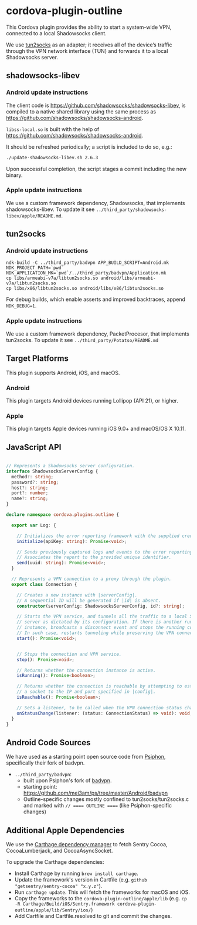 # cordova-plugin-outline

This Cordova plugin provides the ability to start a system-wide VPN, connected to a local Shadowsocks client.

We use [tun2socks](https://github.com/ambrop72/badvpn-googlecode-export/blob/master/tun2socks/badvpn-tun2socks.8) as an adapter; it receives all of the device’s traffic through the VPN network interface (TUN) and forwards it to a local Shadowsocks server.

## shadowsocks-libev

### Android update instructions

The client code is https://github.com/shadowsocks/shadowsocks-libev, is compiled to a native shared library using the same process as https://github.com/shadowsocks/shadowsocks-android.

`libss-local.so` is built with the help of https://github.com/shadowsocks/shadowsocks-android.

It should be refreshed periodically; a script is included to do so, e.g.:
```bash
./update-shadowsocks-libev.sh 2.6.3
```

Upon successful completion, the script stages a commit including the new binary.

### Apple update instructions

We use a custom framework dependency, Shadowsocks, that implements shadowsocks-libev. To update it see `../third_party/shadowsocks-libev/apple/README.md`.

## tun2socks

### Android update instructions

```
ndk-build -C ../third_party/badvpn APP_BUILD_SCRIPT=Android.mk NDK_PROJECT_PATH=`pwd` NDK_APPLICATION_MK=`pwd`/../third_party/badvpn/Application.mk
cp libs/armeabi-v7a/libtun2socks.so android/libs/armeabi-v7a/libtun2socks.so
cp libs/x86/libtun2socks.so android/libs/x86/libtun2socks.so
```

For debug builds, which enable asserts and improved backtraces, append `NDK_DEBUG=1`.

### Apple update instructions

We use a custom framework dependency, PacketProcesor, that implements tun2socks. To update it see `../third_party/Potatso/README.md`

## Target Platforms

This plugin supports Android, iOS, and macOS.

### Android
This plugin targets Android devices running Lollipop (API 21), or higher.

### Apple
This plugin targets Apple devices running iOS 9.0+ and macOS/OS X 10.11.

## JavaScript API

```ts

// Represents a Shadowsocks server configuration.
interface ShadowsocksServerConfig {
  method?: string;
  password?: string;
  host?: string;
  port?: number;
  name?: string;
}

declare namespace cordova.plugins.outline {

  export var Log: {

    // Initializes the error reporting framework with the supplied credentials.
    initialize(apiKey: string): Promise<void>;

    // Sends previously captured logs and events to the error reporting framework.
    // Associates the report to the provided unique identifier.
    send(uuid: string): Promise<void>;
  }

  // Represents a VPN connection to a proxy through the plugin.
  export class Connection {

    // Creates a new instance with |serverConfig|.
    // A sequential ID will be generated if |id| is absent.
    constructor(serverConfig: ShadowsocksServerConfig, id?: string);

    // Starts the VPN service, and tunnels all the traffic to a local Shadowsocks
    // server as dictated by its configuration. If there is another running
    // instance, broadcasts a disconnect event and stops the running connection.
    // In such case, restarts tunneling while preserving the VPN connection.
    start(): Promise<void>;


    // Stops the connection and VPN service.
    stop(): Promise<void>;

    // Returns whether the connection instance is active.
    isRunning(): Promise<boolean>;

    // Returns whether the connection is reachable by attempting to establish
    // a socket to the IP and port specified in |config|.
    isReachable(): Promise<boolean>;

    // Sets a listener, to be called when the VPN connection status changes.
    onStatusChange(listener: (status: ConnectionStatus) => void): void;
  }
}

```

## Android Code Sources

We have used as a starting point open source code from [Psiphon](https://psiphon.ca/uz@Latn/open-source.html), specifically their fork of badvpn.

* `../third_party/badvpn`:
  * built upon Psiphon's fork of [badvpn](https://github.com/ambrop72/badvpn).
  * starting point: https://github.com/mei3am/ps/tree/master/Android/badvpn
  * Outline-specific changes mostly confined to tun2socks/tun2socks.c and marked with `// ==== OUTLINE ====` (like Psiphon-specific changes)

## Additional Apple Dependencies

We use the [Carthage dependency manager](https://github.com/Carthage/Carthage) to fetch Sentry Cocoa, CocoaLumberjack, and CocoaAsyncSocket.

To upgrade the Carthage dependencies:
* Install Carthage by running `brew install carthage`.
* Update the framework's version in Cartfile (e.g. `github "getsentry/sentry-cocoa" "x.y.z"`).
* Run `carthage update`. This will fetch the frameworks for macOS and iOS.
* Copy the frameworks to the `cordova-plugin-outline/apple/lib` (e.g. `cp -R Carthage/Build/iOS/Sentry.framework cordova-plugin-outline/apple/lib/Sentry/ios/`)
* Add Cartfile and Cartfile.resolved to git and commit the changes.

